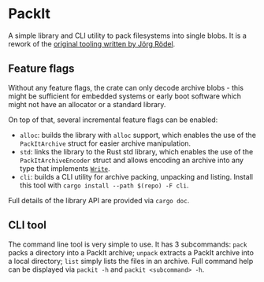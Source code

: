 # PackIt

A simple library and CLI utility to pack filesystems into single blobs. It is a rework of the [original tooling written by Jörg Rödel](https://github.com/joergroedel/packit).

## Feature flags ##

Without any feature flags, the crate can only decode archive blobs - this might be sufficient for embedded systems or early boot software which might not have an allocator or a standard library.

On top of that, several incremental feature flags can be enabled:

* `alloc`: builds the library with `alloc` support, which enables the use of the `PackItArchive` struct for easier archive manipulation.
* `std`: links the library to the Rust std library, which enables the use of the `PackItArchiveEncoder` struct and allows encoding an archive into any type that implements [`Write`](https://doc.rust-lang.org/std/io/trait.Write.html).
* `cli`: builds a CLI utility for archive packing, unpacking and listing. Install this tool with `cargo install --path $(repo) -F cli`.

Full details of the library API are provided via `cargo doc`.

## CLI tool ##

The command line tool is very simple to use. It has 3 subcommands: `pack` packs a directory into a PackIt archive; `unpack` extracts a PackIt archive into a local directory; `list` simply lists the files in an archive. Full command help can be displayed via `packit -h` and `packit <subcommand> -h`.
